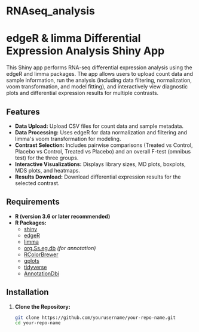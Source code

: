 # RNAseq_analysis
# edgeR & limma Differential Expression Analysis Shiny App

This Shiny app performs RNA-seq differential expression analysis using the edgeR and limma packages. The app allows users to upload count data and sample information, run the analysis (including data filtering, normalization, voom transformation, and model fitting), and interactively view diagnostic plots and differential expression results for multiple contrasts.

## Features

- **Data Upload:** Upload CSV files for count data and sample metadata.
- **Data Processing:** Uses edgeR for data normalization and filtering and limma's voom transformation for modeling.
- **Contrast Selection:** Includes pairwise comparisons (Treated vs Control, Placebo vs Control, Treated vs Placebo) and an overall F-test (omnibus test) for the three groups.
- **Interactive Visualizations:** Displays library sizes, MD plots, boxplots, MDS plots, and heatmaps.
- **Results Download:** Download differential expression results for the selected contrast.

## Requirements

- **R (version 3.6 or later recommended)**
- **R Packages:**
  - [shiny](https://cran.r-project.org/package=shiny)
  - [edgeR](https://bioconductor.org/packages/edgeR/)
  - [limma](https://bioconductor.org/packages/limma/)
  - [org.Ss.eg.db](https://bioconductor.org/packages/org.Ss.eg.db/) *(for annotation)*
  - [RColorBrewer](https://cran.r-project.org/package=RColorBrewer)
  - [gplots](https://cran.r-project.org/package=gplots)
  - [tidyverse](https://www.tidyverse.org/)
  - [AnnotationDbi](https://bioconductor.org/packages/AnnotationDbi/)

## Installation

1. **Clone the Repository:**

   ```bash
   git clone https://github.com/yourusername/your-repo-name.git
   cd your-repo-name

